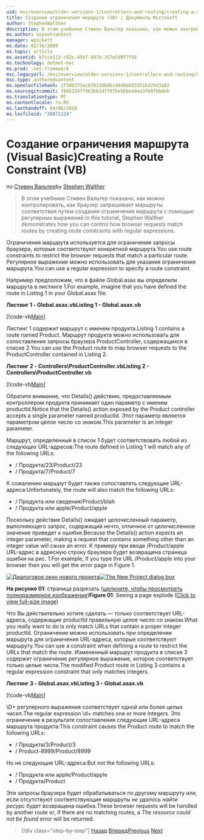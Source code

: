 ```yaml
---
uid: mvc/overview/older-versions-1/controllers-and-routing/creating-a-route-constraint-vb
title: Создание ограничения маршрута (VB) | Документы Microsoft
author: StephenWalther
description: В этом учебнике Стивен Вальтер показано, как можно контролировать, как браузер запрашивает маршруты соответствия путем создания ограничения маршрута с помощью регулярных выражений.
ms.author: aspnetcontent
manager: wpickett
ms.date: 02/16/2009
ms.topic: article
ms.assetid: b7cce113-c82c-45bf-b97b-357e5d9f7f56
ms.technology: dotnet-mvc
ms.prod: .net-framework
msc.legacyurl: /mvc/overview/older-versions-1/controllers-and-routing/creating-a-route-constraint-vb
msc.type: authoredcontent
ms.openlocfilehash: 2f50b371ac679218b06c4848e6d33516d29d3a82
ms.sourcegitcommit: f8852267f463b62d7f975e56bea9aa3f68fbbdeb
ms.translationtype: MT
ms.contentlocale: ru-RU
ms.lasthandoff: 04/06/2018
ms.locfileid: "30871224"
---
```

<a name="creating-a-route-constraint-vb"></a><span data-ttu-id="c10e4-103">Создание ограничения маршрута (Visual Basic)</span><span class="sxs-lookup"><span data-stu-id="c10e4-103">Creating a Route Constraint (VB)</span></span>
====================
<span data-ttu-id="c10e4-104">по [Стивен Вальтер](https://github.com/StephenWalther)</span><span class="sxs-lookup"><span data-stu-id="c10e4-104">by [Stephen Walther](https://github.com/StephenWalther)</span></span>

> <span data-ttu-id="c10e4-105">В этом учебнике Стивен Вальтер показано, как можно контролировать, как браузер запрашивает маршруты соответствия путем создания ограничения маршрута с помощью регулярных выражений.</span><span class="sxs-lookup"><span data-stu-id="c10e4-105">In this tutorial, Stephen Walther demonstrates how you can control how browser requests match routes by creating route constraints with regular expressions.</span></span>


<span data-ttu-id="c10e4-106">Ограничения маршрута используется для ограничения запросы браузера, которые соответствуют конкретной маршрута.</span><span class="sxs-lookup"><span data-stu-id="c10e4-106">You use route constraints to restrict the browser requests that match a particular route.</span></span> <span data-ttu-id="c10e4-107">Регулярное выражение можно использовать для указания ограничения маршрута.</span><span class="sxs-lookup"><span data-stu-id="c10e4-107">You can use a regular expression to specify a route constraint.</span></span>

<span data-ttu-id="c10e4-108">Например предположим, что в файле Global.asax вы определили маршрута в листинге 1.</span><span class="sxs-lookup"><span data-stu-id="c10e4-108">For example, imagine that you have defined the route in Listing 1 in your Global.asax file.</span></span>

<span data-ttu-id="c10e4-109">**Листинг 1 - Global.asax.vb**</span><span class="sxs-lookup"><span data-stu-id="c10e4-109">**Listing 1 - Global.asax.vb**</span></span>

[!code-vb[Main](creating-a-route-constraint-vb/samples/sample1.vb)]

<span data-ttu-id="c10e4-110">Листинг 1 содержит маршрут с именем продукта.</span><span class="sxs-lookup"><span data-stu-id="c10e4-110">Listing 1 contains a route named Product.</span></span> <span data-ttu-id="c10e4-111">Маршрут продукта можно использовать для сопоставления запросы браузера ProductController, содержащихся в списке 2.</span><span class="sxs-lookup"><span data-stu-id="c10e4-111">You can use the Product route to map browser requests to the ProductController contained in Listing 2.</span></span>

<span data-ttu-id="c10e4-112">**Листинг 2 - Controllers\ProductController.vb**</span><span class="sxs-lookup"><span data-stu-id="c10e4-112">**Listing 2 - Controllers\ProductController.vb**</span></span>

[!code-vb[Main](creating-a-route-constraint-vb/samples/sample2.vb)]

<span data-ttu-id="c10e4-113">Обратите внимание, что Details() действию, предоставляемым контроллером продукта принимает один параметр с именем productId.</span><span class="sxs-lookup"><span data-stu-id="c10e4-113">Notice that the Details() action exposed by the Product controller accepts a single parameter named productId.</span></span> <span data-ttu-id="c10e4-114">Этот параметр является параметром целое число со знаком.</span><span class="sxs-lookup"><span data-stu-id="c10e4-114">This parameter is an integer parameter.</span></span>

<span data-ttu-id="c10e4-115">Маршрут, определенный в список 1 будет соответствовать любой из следующих URL-адресов:</span><span class="sxs-lookup"><span data-stu-id="c10e4-115">The route defined in Listing 1 will match any of the following URLs:</span></span>

- <span data-ttu-id="c10e4-116">/ Продукта/23</span><span class="sxs-lookup"><span data-stu-id="c10e4-116">/Product/23</span></span>
- <span data-ttu-id="c10e4-117">/ Продукта/7</span><span class="sxs-lookup"><span data-stu-id="c10e4-117">/Product/7</span></span>

<span data-ttu-id="c10e4-118">К сожалению маршрут будет также сопоставлять следующие URL-адреса:</span><span class="sxs-lookup"><span data-stu-id="c10e4-118">Unfortunately, the route will also match the following URLs:</span></span>

- <span data-ttu-id="c10e4-119">/ Продукта или сведения</span><span class="sxs-lookup"><span data-stu-id="c10e4-119">/Product/blah</span></span>
- <span data-ttu-id="c10e4-120">/ Продукта или apple</span><span class="sxs-lookup"><span data-stu-id="c10e4-120">/Product/apple</span></span>

<span data-ttu-id="c10e4-121">Поскольку действие Details() ожидает целочисленный параметр, выполняющего запрос, содержащий нечто, отличное от целочисленное значение приведет к ошибке.</span><span class="sxs-lookup"><span data-stu-id="c10e4-121">Because the Details() action expects an integer parameter, making a request that contains something other than an integer value will cause an error.</span></span> <span data-ttu-id="c10e4-122">К примеру при вводе /Product/apple URL-адрес в адресную строку браузера будет возвращена страница ошибки на рис. 1.</span><span class="sxs-lookup"><span data-stu-id="c10e4-122">For example, if you type the URL /Product/apple into your browser then you will get the error page in Figure 1.</span></span>


<span data-ttu-id="c10e4-123">[![Диалоговое окно нового проекта](creating-a-route-constraint-vb/_static/image1.jpg)](creating-a-route-constraint-vb/_static/image1.png)</span><span class="sxs-lookup"><span data-stu-id="c10e4-123">[![The New Project dialog box](creating-a-route-constraint-vb/_static/image1.jpg)](creating-a-route-constraint-vb/_static/image1.png)</span></span>

<span data-ttu-id="c10e4-124">**На рисунке 01**: страница разрезать ([щелкните, чтобы просмотреть полноразмерное изображение](creating-a-route-constraint-vb/_static/image2.png))</span><span class="sxs-lookup"><span data-stu-id="c10e4-124">**Figure 01**: Seeing a page explode ([Click to view full-size image](creating-a-route-constraint-vb/_static/image2.png))</span></span>


<span data-ttu-id="c10e4-125">Что Вы действительно хотите сделать — только соответствует URL-адреса, содержащие productId правильную целое число со знаком.</span><span class="sxs-lookup"><span data-stu-id="c10e4-125">What you really want to do is only match URLs that contain a proper integer productId.</span></span> <span data-ttu-id="c10e4-126">Ограничение можно использовать при определении маршрута для ограничения URL-адреса, которые соответствуют маршруту.</span><span class="sxs-lookup"><span data-stu-id="c10e4-126">You can use a constraint when defining a route to restrict the URLs that match the route.</span></span> <span data-ttu-id="c10e4-127">Измененный маршрут продукта в списке 3 содержит ограничение регулярное выражение, которое соответствует только целые числа.</span><span class="sxs-lookup"><span data-stu-id="c10e4-127">The modified Product route in Listing 3 contains a regular expression constraint that only matches integers.</span></span>

<span data-ttu-id="c10e4-128">**Листинг 3 - Global.asax.vb**</span><span class="sxs-lookup"><span data-stu-id="c10e4-128">**Listing 3 - Global.asax.vb**</span></span>

[!code-vb[Main](creating-a-route-constraint-vb/samples/sample3.vb)]

<span data-ttu-id="c10e4-129">\D+ регулярного выражения соответствует одной или более целых чисел.</span><span class="sxs-lookup"><span data-stu-id="c10e4-129">The regular expression \d+ matches one or more integers.</span></span> <span data-ttu-id="c10e4-130">Это ограничение в результате сопоставления следующие URL-адреса маршрута продукта:</span><span class="sxs-lookup"><span data-stu-id="c10e4-130">This constraint causes the Product route to match the following URLs:</span></span>

- <span data-ttu-id="c10e4-131">/ Продукта/3</span><span class="sxs-lookup"><span data-stu-id="c10e4-131">/Product/3</span></span>
- <span data-ttu-id="c10e4-132">/ Product-8999</span><span class="sxs-lookup"><span data-stu-id="c10e4-132">/Product/8999</span></span>

<span data-ttu-id="c10e4-133">Но не следующие URL-адреса:</span><span class="sxs-lookup"><span data-stu-id="c10e4-133">But not the following URLs:</span></span>

- <span data-ttu-id="c10e4-134">/ Продукта или apple</span><span class="sxs-lookup"><span data-stu-id="c10e4-134">/Product/apple</span></span>
- <span data-ttu-id="c10e4-135">/ Продукта</span><span class="sxs-lookup"><span data-stu-id="c10e4-135">/Product</span></span>

<span data-ttu-id="c10e4-136">Эти запросы браузера будет обрабатываться по другому маршруту или, если отсутствуют соответствующие маршруты *не удалось найти ресурс* будет возвращена ошибка.</span><span class="sxs-lookup"><span data-stu-id="c10e4-136">These browser requests will be handled by another route or, if there are no matching routes, a *The resource could not be found* error will be returned.</span></span>

> [!div class="step-by-step"]
> <span data-ttu-id="c10e4-137">[Назад](creating-custom-routes-vb.md)
> [Вперед](creating-a-custom-route-constraint-vb.md)</span><span class="sxs-lookup"><span data-stu-id="c10e4-137">[Previous](creating-custom-routes-vb.md)
[Next](creating-a-custom-route-constraint-vb.md)</span></span>
